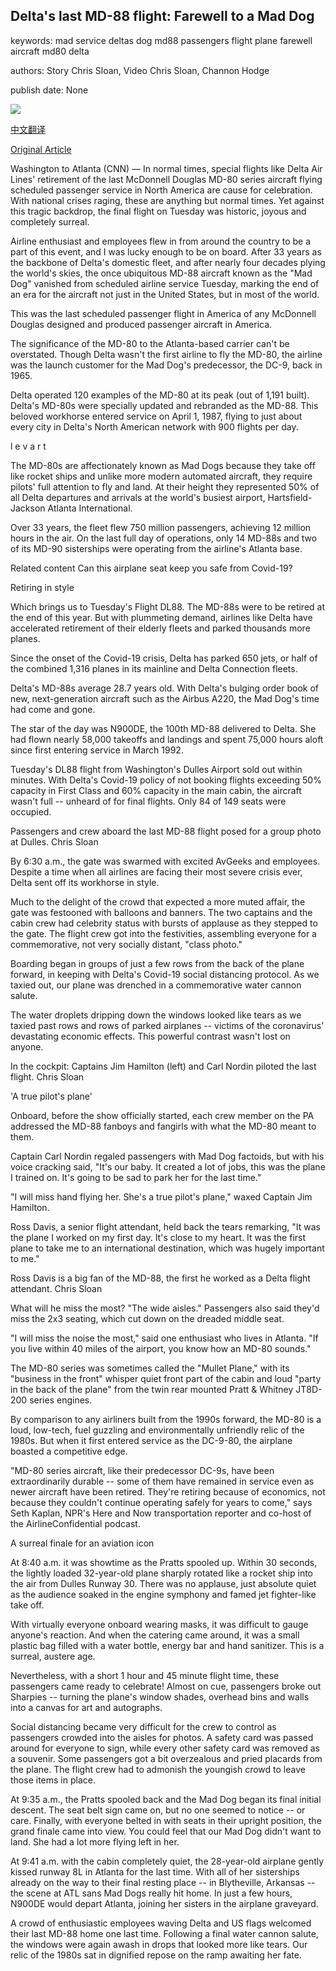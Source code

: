 ## Delta's last MD-88 flight: Farewell to a Mad Dog

keywords: mad service deltas dog md88 passengers flight plane farewell aircraft md80 delta

authors: Story Chris Sloan, Video Chris Sloan, Channon Hodge

publish date: None

![](https://cdn.cnn.com/cnnnext/dam/assets/200602184046-02-mad-dog-80-super-tease.jpg)

[中文翻译](Delta%27s%20last%20MD-88%20flight%3A%20Farewell%20to%20a%20Mad%20Dog_zh.md)

[Original Article](https://edition.cnn.com/travel/article/delta-air-lines-md-80-last-flight/index.html)

Washington to Atlanta (CNN) — In normal times, special flights like Delta Air Lines' retirement of the last McDonnell Douglas MD-80 series aircraft flying scheduled passenger service in North America are cause for celebration. With national crises raging, these are anything but normal times. Yet against this tragic backdrop, the final flight on Tuesday was historic, joyous and completely surreal.

Airline enthusiast and employees flew in from around the country to be a part of this event, and I was lucky enough to be on board. After 33 years as the backbone of Delta's domestic fleet, and after nearly four decades plying the world's skies, the once ubiquitous MD-88 aircraft known as the "Mad Dog" vanished from scheduled airline service Tuesday, marking the end of an era for the aircraft not just in the United States, but in most of the world.

This was the last scheduled passenger flight in America of any McDonnell Douglas designed and produced passenger aircraft in America.

The significance of the MD-80 to the Atlanta-based carrier can't be overstated. Though Delta wasn't the first airline to fly the MD-80, the airline was the launch customer for the Mad Dog's predecessor, the DC-9, back in 1965.

Delta operated 120 examples of the MD-80 at its peak (out of 1,191 built). Delta's MD-80s were specially updated and rebranded as the MD-88. This beloved workhorse entered service on April 1, 1987, flying to just about every city in Delta's North American network with 900 flights per day.

l e v a r t

The MD-80s are affectionately known as Mad Dogs because they take off like rocket ships and unlike more modern automated aircraft, they require pilots' full attention to fly and land. At their height they represented 50% of all Delta departures and arrivals at the world's busiest airport, Hartsfield-Jackson Atlanta International.

Over 33 years, the fleet flew 750 million passengers, achieving 12 million hours in the air. On the last full day of operations, only 14 MD-88s and two of its MD-90 sisterships were operating from the airline's Atlanta base.

Related content Can this airplane seat keep you safe from Covid-19?

Retiring in style

Which brings us to Tuesday's Flight DL88. The MD-88s were to be retired at the end of this year. But with plummeting demand, airlines like Delta have accelerated retirement of their elderly fleets and parked thousands more planes.

Since the onset of the Covid-19 crisis, Delta has parked 650 jets, or half of the combined 1,316 planes in its mainline and Delta Connection fleets.

Delta's MD-88s average 28.7 years old. With Delta's bulging order book of new, next-generation aircraft such as the Airbus A220, the Mad Dog's time had come and gone.

The star of the day was N900DE, the 100th MD-88 delivered to Delta. She had flown nearly 58,000 takeoffs and landings and spent 75,000 hours aloft since first entering service in March 1992.

Tuesday's DL88 flight from Washington's Dulles Airport sold out within minutes. With Delta's Covid-19 policy of not booking flights exceeding 50% capacity in First Class and 60% capacity in the main cabin, the aircraft wasn't full -- unheard of for final flights. Only 84 of 149 seats were occupied.

Passengers and crew aboard the last MD-88 flight posed for a group photo at Dulles. Chris Sloan

By 6:30 a.m., the gate was swarmed with excited AvGeeks and employees. Despite a time when all airlines are facing their most severe crisis ever, Delta sent off its workhorse in style.

Much to the delight of the crowd that expected a more muted affair, the gate was festooned with balloons and banners. The two captains and the cabin crew had celebrity status with bursts of applause as they stepped to the gate. The flight crew got into the festivities, assembling everyone for a commemorative, not very socially distant, "class photo."

Boarding began in groups of just a few rows from the back of the plane forward, in keeping with Delta's Covid-19 social distancing protocol. As we taxied out, our plane was drenched in a commemorative water cannon salute.

The water droplets dripping down the windows looked like tears as we taxied past rows and rows of parked airplanes -- victims of the coronavirus' devastating economic effects. This powerful contrast wasn't lost on anyone.

In the cockpit: Captains Jim Hamilton (left) and Carl Nordin piloted the last flight. Chris Sloan

'A true pilot's plane'

Onboard, before the show officially started, each crew member on the PA addressed the MD-88 fanboys and fangirls with what the MD-80 meant to them.

Captain Carl Nordin regaled passengers with Mad Dog factoids, but with his voice cracking said, "It's our baby. It created a lot of jobs, this was the plane I trained on. It's going to be sad to park her for the last time."

"I will miss hand flying her. She's a true pilot's plane," waxed Captain Jim Hamilton.

Ross Davis, a senior flight attendant, held back the tears remarking, "It was the plane I worked on my first day. It's close to my heart. It was the first plane to take me to an international destination, which was hugely important to me."

Ross Davis is a big fan of the MD-88, the first he worked as a Delta flight attendant. Chris Sloan

What will he miss the most? "The wide aisles." Passengers also said they'd miss the 2x3 seating, which cut down on the dreaded middle seat.

"I will miss the noise the most," said one enthusiast who lives in Atlanta. "If you live within 40 miles of the airport, you know how an MD-80 sounds."

The MD-80 series was sometimes called the "Mullet Plane," with its "business in the front" whisper quiet front part of the cabin and loud "party in the back of the plane" from the twin rear mounted Pratt & Whitney JT8D-200 series engines.

By comparison to any airliners built from the 1990s forward, the MD-80 is a loud, low-tech, fuel guzzling and environmentally unfriendly relic of the 1980s. But when it first entered service as the DC-9-80, the airplane boasted a competitive edge.

"MD-80 series aircraft, like their predecessor DC-9s, have been extraordinarily durable -- some of them have remained in service even as newer aircraft have been retired. They're retiring because of economics, not because they couldn't continue operating safely for years to come," says Seth Kaplan, NPR's Here and Now transportation reporter and co-host of the AirlineConfidential podcast.

A surreal finale for an aviation icon

At 8:40 a.m. it was showtime as the Pratts spooled up. Within 30 seconds, the lightly loaded 32-year-old plane sharply rotated like a rocket ship into the air from Dulles Runway 30. There was no applause, just absolute quiet as the audience soaked in the engine symphony and famed jet fighter-like take off.

With virtually everyone onboard wearing masks, it was difficult to gauge anyone's reaction. And when the catering came around, it was a small plastic bag filled with a water bottle, energy bar and hand sanitizer. This is a surreal, austere age.

Nevertheless, with a short 1 hour and 45 minute flight time, these passengers came ready to celebrate\! Almost on cue, passengers broke out Sharpies -- turning the plane's window shades, overhead bins and walls into a canvas for art and autographs.

Social distancing became very difficult for the crew to control as passengers crowded into the aisles for photos. A safety card was passed around for everyone to sign, while every other safety card was removed as a souvenir. Some passengers got a bit overzealous and pried placards from the plane. The flight crew had to admonish the youngish crowd to leave those items in place.

At 9:35 a.m., the Pratts spooled back and the Mad Dog began its final initial descent. The seat belt sign came on, but no one seemed to notice -- or care. Finally, with everyone belted in with seats in their upright position, the grand finale came into view. You could feel that our Mad Dog didn't want to land. She had a lot more flying left in her.

At 9:41 a.m. with the cabin completely quiet, the 28-year-old airplane gently kissed runway 8L in Atlanta for the last time. With all of her sisterships already on the way to their final resting place -- in Blytheville, Arkansas -- the scene at ATL sans Mad Dogs really hit home. In just a few hours, N900DE would depart Atlanta, joining her sisters in the airplane graveyard.

A crowd of enthusiastic employees waving Delta and US flags welcomed their last MD-88 home one last time. Following a final water cannon salute, the windows were again awash in drops that looked more like tears. Our relic of the 1980s sat in dignified repose on the ramp awaiting her fate.